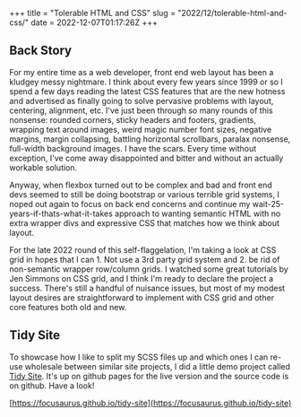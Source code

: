 +++
title = "Tolerable HTML and CSS"
slug = "2022/12/tolerable-html-and-css/"
date = 2022-12-07T01:17:26Z
+++

## Back Story

For my entire time as a web developer, front end web layout has been a kludgey messy nightmare. I think about every few years since 1999 or so I spend a few days reading the latest CSS features that are the new hotness and advertised as finally going to solve pervasive problems with layout, centering, alignment, etc. I've just been through so many rounds of this nonsense: rounded corners, sticky headers and footers, gradients, wrapping text around images, weird magic number font sizes, negative margins, margin collapsing, battling horizontal scrollbars, paralax nonsense, full-width background images. I have the scars. Every time without exception, I've come away disappointed and bitter and without an actually workable solution.

Anyway, when flexbox turned out to be complex and bad and front end devs seemed to still be doing bootstrap or various terrible grid systems, I noped out again to focus on back end concerns and continue my wait-25-years-if-thats-what-it-takes approach to wanting semantic HTML with no extra wrapper divs and expressive CSS that matches how we think about layout.

For the late 2022 round of this self-flaggelation, I'm taking a look at CSS grid in hopes that I can 1. Not use a 3rd party grid system and 2. be rid of non-semantic wrapper row/column grids. I watched some great tutorials by Jen Simmons on CSS grid, and I think I'm ready to declare the project a success. There's still a handful of nuisance issues, but most of my modest layout desires are straightforward to implement with CSS grid and other core features both old and new.

## Tidy Site

To showcase how I like to split my SCSS files up and which ones I can re-use wholesale between similar site projects, I did a little demo project called [Tidy Site](https://focusaurus.github.io/tidy-site). It's up on github pages for the live version and the source code is on github. Have a look!

[https://focusaurus.github.io/tidy-site](https://focusaurus.github.io/tidy-site)
